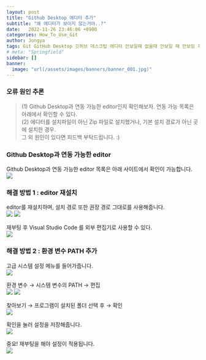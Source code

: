 ```yaml
---
layout: post
title: "Github Desktop 에디터 추가"
subtitle: "왜 에디터가 보이지 않는거야..?"
date:   2022-11-26 23:46:06 +0900
categories: How_To_Use_Git
author: Jongya
tags: Git GitHub Desktop 깃허브 데스크탑 에디터 안보일때 없을때 안보일 때 안보임 추가 설정
# meta: "Springfield"
sidebar: []
banner:
  image: "url(/assets/images/banners/banner_001.jpg)"
---
```


<!--postNo: 20221126_002-->

### 오류 원인 추론

> (1) Github Desktop과 연동 가능한 editor인지 확인해보자. 연동 가능 목록은 아래에서 확인할 수 있다.  
> (2) 에디터를 설치파일이 아닌 Zip 파일로 설치했거나, 기본 설치 경로가 아닌 곳에 설치한 경우.  
> 그 외 원인이 있다면 피드백 부탁드립니다. :)  

### Github Desktop과 연동 가능한 editor  
Github Desktop과 연동 가능한 editor 목록은 아래 사이트에서 확인이 가능합니다.  
![](/assets/images/20221126_002_001.png)
  
### 해결 방법 1 : editor 재설치
editor를 재설치하며, 설치 경로 또한 권장 경로 그대로를 사용해줍니다.  
![](/assets/images/20221126_002_002.png)
![](/assets/images/20221126_002_003.png)
  
재부팅 후 Visual Studio Code 를 외부 편집기로 사용할 수 있다.  
![](/assets/images/20221126_002_004.png)
  

  
### 해결 방법 2 : 환경 변수 PATH 추가
고급 시스템 설정 메뉴를 들어가줍니다.  
![](/assets/images/20221126_002_005.png)

환경 변수 → 시스템 변수의 PATH → 편집  
![](/assets/images/20221126_002_006.png)
![](/assets/images/20221126_002_007.png)
  
찾아보기 → 프로그램이 설치된 폴더 선택 후 → 확인  
![](/assets/images/20221126_002_008.png)

확인을 눌러 설정을 저장해줍니다.  
![](/assets/images/20221126_002_009.png)

중요! 재부팅을 해야 설정이 적용됩니다.  
![](/assets/images/20221126_002_010.png)